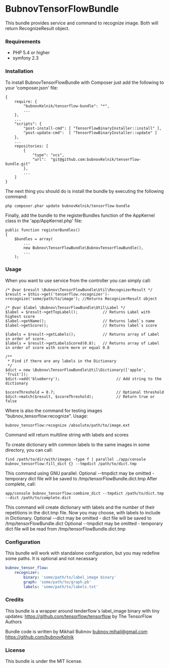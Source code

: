 BubnovTensorFlowBundle
=================

This bundle provides service and command to recognize image.
Both will return RecognizeResult object.

### Requirements

- PHP 5.4 or higher
- symfony 2.3


### Installation

To install BubnovTensorFlowBundle with Composer just add the following to your 'composer.json' file:

    {
        require: {
            "bubnovKelnik/tensorflow-bundle": "*",
            ...
        },
        ...
        "scripts": {
            "post-install-cmd": [ "TensorFlowBinaryInstaller::install" ],
            "post-update-cmd":  [ "TensorFlowBinaryInstaller::update" ]
        },
        ...
        repositories: [
            {
                "type": "vcs",
                "url":  "git@github.com:bubnovKelnik/tenserflow-bundle.git"
            },
            ...
        ]
    }

The next thing you should do is install the bundle by executing the following command:

    php composer.phar update bubnovKelnik/tensorflow-bundle

Finally, add the bundle to the registerBundles function of the AppKernel class in the 'app/AppKernel.php' file:

    public function registerBundles()
    {
        $bundles = array(
            ...
            new Bubnov\TensorFlowBundle\BubnovTensorFlowBundle(),
            ...
        );

### Usage

When you want to use service from the controller you can simply call:

    /* @var $result \Bubnov\TensorFlowBundle\Util\RecognizerResult */
    $result = $this->get('tenserflow.recognizer')->recognize('some/path/to/image'); //Returns RecognizerResult object

    /* @var $label \Bubnov\TensorFlowBundle\Util\Label */
    $label = $result->getTopLabel();           // Returns Label with highest score
    $label->getName();                         // Returns label`s name
    $label->getScore();                        // Returns label`s score

    $labels = $result->getLabels();            // Returns array of Label in order of score.
    $labels = $result->getLabelsScored(0.8);   // Returns array of Label in order of score with score more or equal 0.8

    /**
     * Find if there are any labels in the Dictionary
     */
    $dict = new \Bubnov\TensorFlowBundle\Util\Dictionary(['apple', 'fruit']);
    $dict->add('blueberry');                         // Add string to the dictionary
    
    $scoreThreshold = 0.7;                           // Optional threshold
    $dict->match($result, $scoreThreshold);          // Return true or false

Where is also the command for testing images "bubnov_tensorflow:recognize". Usage:

    bubnov_tensorflow:recognize /absolute/path/to/image.ext

Command will return multiline string with labels and scores

To create dictionary with common labels to the same images in some directory, you can call:

    find /path/to/dir/with/images -type f | parallel ./app/console bubnov_tensorflow:fill_dict {} --tmpdict /path/to/dict.tmp

This command using GNU parallel. Optional --tmpdict may be omitted - temporary dict file will be saved to /tmp/tensorFlowBundle.dict.tmp
After complete, call:

    app/console bubnov_tensorflow:combine_dict --tmpdict /path/to/dict.tmp --dict /path/to/complete.dict

This command will create dictionary with labels and the number of their repetitions in the dict.tmp file.
Now you may choose, with labels to include in Dictionary.
Optional --dict may be omitted - dict file will be saved to /tmp/tensorFlowBundle.dict
Optional --tmpdict may be omitted - temporary dict file will be read from /tmp/tensorFlowBundle.dict.tmp


### Configuration

This bundle will work with standalone configuration, but you may redefine some paths. It is optional and not necessary

```yml
bubnov_tensor_flow:
    recognizer:
        binary: 'some/path/to/label_image binary'
        graph: 'some/path/to/graph.pb'
        labels: 'some/path/to/labels.txt'

```


### Credits

This bundle is a wrapper around tenderflow`s label_image binary with tiny updates:
https://github.com/tensorflow/tensorflow by The TensorFlow Authors

Bundle code is written by Mikhail Bubnov
bubnov.mihail@gmail.com
https://github.com/bubnovKelnik


### License

This bundle is under the MIT license.

